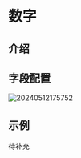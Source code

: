 # 数字

## 介绍

## 字段配置

![20240512175752](https://static-docs.nocobase.com/20240512175752.png)

## 示例

待补充